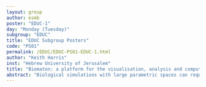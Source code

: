 ```yaml
---
layout: group
author: esmb
poster: "EDUC-1"
day: "Monday (Tuesday)"
subgroup: "EDUC"
title: "EDUC Subgroup Posters"
code: "PS01"
permalink: /EDUC/EDUC-PS01-EDUC-1.html
author: "Keith Harris"
inst: "Hebrew University of Jerusalem"
title: "Biomaton: a platform for the visualisation, analysis and computation of biological models"
abstract: "Biological simulations with large parametric spaces can require immense computational power and complex visualizations to provide comprehensive model analyses. As a result, published simulation results often cover only a small subset of model parameters. While the release of the simulation code is becoming a publication requirement, there are no coding standards for simulations (in terms of programming language or framework). This can represent a significant hurdle to validating model results and further exploration of the parametric space of the model by other researchers, or the wider public. We developed a platform, called ‘biomaton’, for the distribution, computation and visualization of a wide range of biological models. Biomaton is cloud-based and allows users to explore and analyze, through a simple user interface, the parametric spaces of published models uploaded to the platform. Biomaton supports multiple programming languages, and can be extended to support virtually any visualization type. We foresee the platform as a means to make mathematical and computational biological models more accessible to researchers, as well as to be used as an educational tool providing accessible visualizations of models dynamics and results."
---
```

